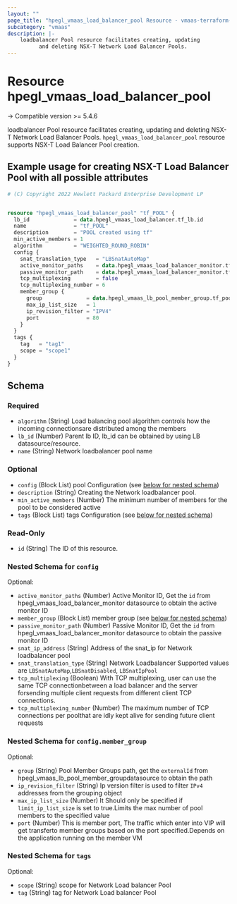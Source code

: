 ```yaml
---
layout: ""
page_title: "hpegl_vmaas_load_balancer_pool Resource - vmaas-terraform-resources"
subcategory: "vmaas"
description: |-
    loadbalancer Pool resource facilitates creating, updating
          and deleting NSX-T Network Load Balancer Pools.
---
```


# Resource hpegl_vmaas_load_balancer_pool

-> Compatible version >= 5.4.6

loadbalancer Pool resource facilitates creating, updating
		and deleting NSX-T Network Load Balancer Pools.
`hpegl_vmaas_load_balancer_pool` resource supports NSX-T Load Balancer Pool creation.

## Example usage for creating NSX-T Load Balancer Pool with all possible attributes

```terraform
# (C) Copyright 2022 Hewlett Packard Enterprise Development LP


resource "hpegl_vmaas_load_balancer_pool" "tf_POOL" {
  lb_id              = data.hpegl_vmaas_load_balancer.tf_lb.id
  name               = "tf_POOL"
  description        = "POOL created using tf"
  min_active_members = 1
  algorithm          = "WEIGHTED_ROUND_ROBIN"
  config {
    snat_translation_type   = "LBSnatAutoMap"
    active_monitor_paths    = data.hpegl_vmaas_load_balancer_monitor.tf_lb_active.id
    passive_monitor_path    = data.hpegl_vmaas_load_balancer_monitor.tf_lb_passive.id
    tcp_multiplexing        = false
    tcp_multiplexing_number = 6
    member_group {
      group              = data.hpegl_vmaas_lb_pool_member_group.tf_pool_group.external_id
      max_ip_list_size   = 1
      ip_revision_filter = "IPV4"
      port               = 80
    }
  }
  tags {
    tag   = "tag1"
    scope = "scope1"
  }
}
```

<!-- schema generated by tfplugindocs -->
## Schema

### Required

- `algorithm` (String) Load balancing pool algorithm controls how the incoming connectionsare distributed among the members
- `lb_id` (Number) Parent lb ID, lb_id can be obtained by using LB datasource/resource.
- `name` (String) Network loadbalancer pool name

### Optional

- `config` (Block List) pool Configuration (see [below for nested schema](#nestedblock--config))
- `description` (String) Creating the Network loadbalancer pool.
- `min_active_members` (Number) The minimum number of members for the pool to be considered active
- `tags` (Block List) tags Configuration (see [below for nested schema](#nestedblock--tags))

### Read-Only

- `id` (String) The ID of this resource.

<a id="nestedblock--config"></a>
### Nested Schema for `config`

Optional:

- `active_monitor_paths` (Number) Active Monitor ID, Get the `id` from hpegl_vmaas_load_balancer_monitor datasource to obtain the active monitor ID
- `member_group` (Block List) member group (see [below for nested schema](#nestedblock--config--member_group))
- `passive_monitor_path` (Number) Passive Monitor ID, Get the `id` from hpegl_vmaas_load_balancer_monitor datasource to obtain the passive monitor ID
- `snat_ip_address` (String) Address of the snat_ip for Network loadbalancer pool
- `snat_translation_type` (String) Network Loadbalancer Supported values are `LBSnatAutoMap`,`LBSnatDisabled`, `LBSnatIpPool`
- `tcp_multiplexing` (Boolean) With TCP multiplexing, user can use the same TCP connectionbetween a load balancer and the server forsending multiple client requests from different client TCP connections.
- `tcp_multiplexing_number` (Number) The maximum number of TCP connections per poolthat are idly kept alive for sending future client requests

<a id="nestedblock--config--member_group"></a>
### Nested Schema for `config.member_group`

Optional:

- `group` (String) Pool Member Groups path, get the `externalId` from hpegl_vmaas_lb_pool_member_groupdatasource to obtain the path
- `ip_revision_filter` (String) Ip version filter is used to filter `IPv4` addresses from the grouping object
- `max_ip_list_size` (Number) It Should only be specified if `limit_ip_list_size` is set to true.Limits the max number of pool members to the specified value
- `port` (Number) This is member port, The traffic which enter into VIP will get transferto member groups based on the port specified.Depends on the application running on the member VM



<a id="nestedblock--tags"></a>
### Nested Schema for `tags`

Optional:

- `scope` (String) scope for Network Load balancer Pool
- `tag` (String) tag for Network Load balancer Pool